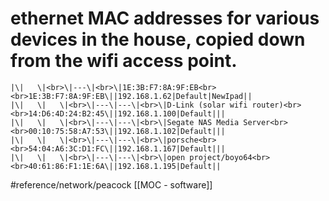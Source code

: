 # ethernet MAC addresses for various devices in the house, copied down from the wifi access point.


```
|\|   \|<br>\|---\|<br>\|1E:3B:F7:8A:9F:EB<br><br>1E:3B:F7:8A:9F:EB\||192.168.1.62|Default|NewIpad||
|\|   \|   \|<br>\|---\|---\|<br>\|D-Link (solar wifi router)<br><br>14:D6:4D:24:B2:45\||192.168.1.100|Default|||
|\|   \|   \|<br>\|---\|---\|<br>\|Segate NAS Media Server<br><br>00:10:75:58:A7:53\||192.168.1.102|Default|||
|\|   \|   \|<br>\|---\|---\|<br>\|porsche<br><br>54:04:A6:3C:D1:FC\||192.168.1.167|Default|||
|\|   \|   \|<br>\|---\|---\|<br>\|open project/boyo64<br><br>40:61:86:F1:1E:6A\||192.168.1.195|Default||
```

#reference/network/peacock
[[MOC - software]]